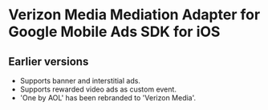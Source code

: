 # Verizon Media Mediation Adapter for Google Mobile Ads SDK for iOS

## Earlier versions

- Supports banner and interstitial ads.
- Supports rewarded video ads as custom event.
- 'One by AOL' has been rebranded to 'Verizon Media'.
